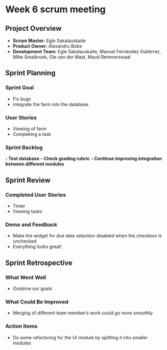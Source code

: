 # Week 6 scrum meeting

## Project Overview

- **Scrum Master:** Egle Sakalauskaite
- **Product Owner:** Alexandru Bobe
- **Development Team:** Egle Sakalauskaite, Manuel Fernández Gutiérrez, Mike Smalbroek, Ole van der Mast, Maud Remmerswaal

## Sprint Planning

### Sprint Goal

- Fix bugs
- integrate the farm into the database

### User Stories

- Viewing of farm 
- Completing a task

### Sprint Backlog

**- Test database**
**- Check grading rubric**
**- Continue improving integration between different modules**



## Sprint Review

### Completed User Stories

- Timer
- Viewing tasks

### Demo and Feedback

- Make the widget for due date selection disabled when the checkbox is unchecked
- Everything looks great!


## Sprint Retrospective

### What Went Well

- Outdone our goals

### What Could Be Improved

- Merging of different team member’s work could go more smoothly

### Action Items

- Do some refactoring for the UI module by splitting it into smaller modules


